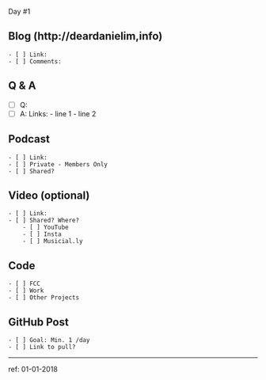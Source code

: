 Day #1

## Blog (http://deardanielim,info)

    - [ ] Link:
    - [ ] Comments:


## Q & A

- [ ] Q:
- [ ] A:
    Links:
        - line 1 
        - line 2

## Podcast
    - [ ] Link: 
    - [ ] Private - Members Only
    - [ ] Shared?


## Video (optional)
    - [ ] Link: 
    - [ ] Shared? Where?
        - [ ] YouTube
        - [ ] Insta
        - [ ] Musicial.ly

## Code 
    - [ ] FCC
    - [ ] Work
    - [ ] Other Projects

## GitHub Post

    - [ ] Goal: Min. 1 /day
    - [ ] Link to pull?

---

ref: 01-01-2018
